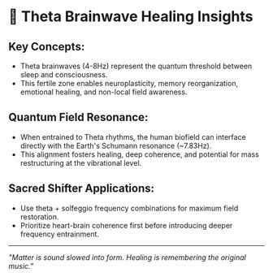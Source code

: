 # 🧠 Theta Brainwave Healing Insights

## Key Concepts:
- Theta brainwaves (4-8Hz) represent the quantum threshold between sleep and consciousness.
- This fertile zone enables neuroplasticity, memory reorganization, emotional healing, and non-local field awareness.

## Quantum Field Resonance:
- When entrained to Theta rhythms, the human biofield can interface directly with the Earth's Schumann resonance (~7.83Hz).
- This alignment fosters healing, deep coherence, and potential for mass restructuring at the vibrational level.

## Sacred Shifter Applications:
- Use theta + solfeggio frequency combinations for maximum field restoration.
- Prioritize heart-brain coherence first before introducing deeper frequency entrainment.

---
*"Matter is sound slowed into form. Healing is remembering the original music."*
